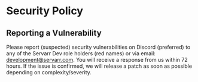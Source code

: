 # Security Policy

## Reporting a Vulnerability

Please report (suspected) security vulnerabilities on Discord (preferred) to
any of the Servarr Dev role holders (red names) or via email: development@servarr.com. You will receive a response from
us within 72 hours. If the issue is confirmed, we will release a patch as soon
as possible depending on complexity/severity.
